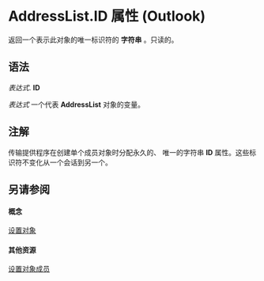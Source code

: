 
# AddressList.ID 属性 (Outlook)

返回一个表示此对象的唯一标识符的 **字符串** 。只读的。


## 语法

 _表达式_. **ID**

 _表达式_ 一个代表 **AddressList** 对象的变量。


## 注解

传输提供程序在创建单个成员对象时分配永久的、 唯一的字符串 **ID** 属性。这些标识符不变化从一个会话到另一个。


## 另请参阅


#### 概念


[设置对象](84611afe-48b1-185b-df4b-0f004e7436ff.md)
#### 其他资源


[设置对象成员](49ce35c2-400b-16b0-5f74-7f7d6260e45b.md)